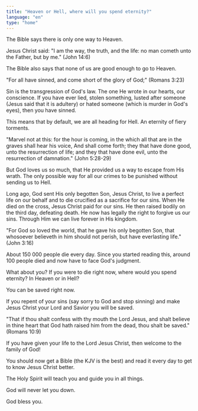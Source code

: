 ```yaml
---
title: "Heaven or Hell, where will you spend eternity?"
language: "en"
type: "home"
---
```


The Bible says there is only one way to Heaven.

Jesus Christ said:
<span class="verse">
  "I am the way, the truth, and the life: no man cometh unto the
  Father, but by me." (John 14:6)
</span>

The Bible also says that none of us are good enough to go to Heaven.

<span class="verse">
  "For all have sinned, and come short of the glory of God;" (Romans
  3:23)
</span>

Sin is the transgression of God's law. The one He wrote in our hearts,
our conscience. If you have ever lied, stolen something, lusted after
someone (Jesus said that it is adultery) or hated someone (which is
murder in God's eyes), then you have sinned.

This means that by default, we are all heading for Hell. An eternity
of fiery torments.

<span class="verse">
  "Marvel not at this: for the hour is coming, in the which all that
  are in the graves shall hear his voice, And shall come forth; they
  that have done good, unto the resurrection of life; and they that
  have done evil, unto the resurrection of damnation." (John 5:28-29)
</span>

But God loves us so much, that He provided us a way to escape from His
wrath. The only possible way for all our crimes to be punished without
sending us to Hell.

Long ago, God sent His only begotten Son, Jesus Christ, to live
a perfect life on our behalf and to die crucified as a sacrifice for
our sins. When He died on the cross, Jesus Christ paid for our sins.
He then raised bodily on the third day, defeating death. He now has
legally the right to forgive us our sins. Through Him we can live
forever in His kingdom.

<span class="verse">
  "For God so loved the world, that he gave his only begotten Son,
  that whosoever believeth in him should not perish, but have
  everlasting life." (John 3:16)
</span>

About 150 000 people die every day. Since you started reading this,
around 100 people died and now have to face God's judgment.

What about you? If you were to die right now, where would you spend
eternity? In Heaven or in Hell?

You can be saved right now.

If you repent of your sins (say sorry to God and stop sinning) and
make Jesus Christ your Lord and Savior you will be saved.

<span class="verse">
  "That if thou shalt confess with thy mouth the Lord Jesus, and shalt
  believe in thine heart that God hath raised him from the dead, thou
  shalt be saved." (Romans 10:9)
</span>

If you have given your life to the Lord Jesus Christ, then welcome to
the family of God!

You should now get a Bible (the KJV is the best) and read it every day
to get to know Jesus Christ better.

The Holy Spirit will teach you and guide you in all things.

God will never let you down.

God bless you.
